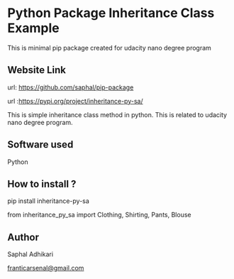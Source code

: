 <h1> Python Package Inheritance Class Example </h1>

This is minimal pip package created for udacity nano degree program

<h2>Website Link</h2>

url: https://github.com/saphal/pip-package

url :https://pypi.org/project/inheritance-py-sa/

This is simple inheritance class method in python. This is related to udacity nano degree program.

<h2>Software used</h2>

Python

<h2>How to install ?</h2>

pip install inheritance-py-sa

from inheritance_py_sa import Clothing, Shirting, Pants, Blouse


<h2>Author</h2>
Saphal Adhikari

franticarsenal@gmail.com

